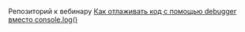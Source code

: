 Репозиторий к вебинару [Как отлаживать код с помощью debugger вместо console.log()](https://youtu.be/qY55KTz0TQo?t=191)